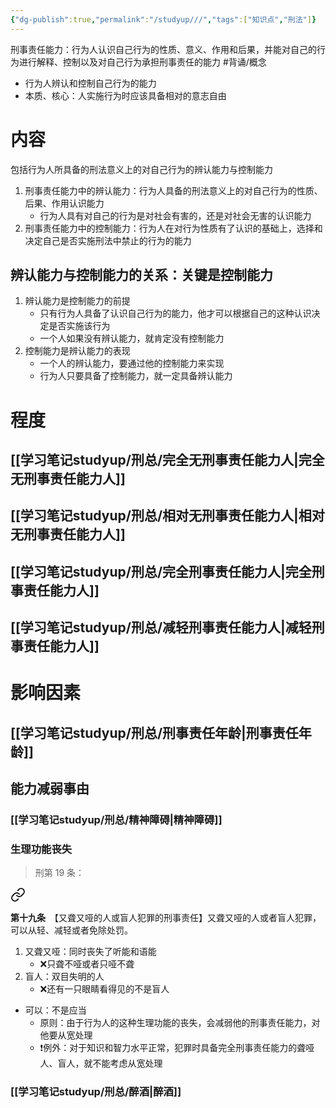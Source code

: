 ```yaml
---
{"dg-publish":true,"permalink":"/studyup///","tags":["知识点","刑法"]}
---
```


刑事责任能力：行为人认识自己行为的性质、意义、作用和后果，并能对自己的行为进行解释、控制以及对自己行为承担刑事责任的能力 #背诵/概念 
- 行为人辨认和控制自己行为的能力
- 本质、核心：人实施行为时应该具备相对的意志自由
# 内容
包括行为人所具备的刑法意义上的对自己行为的辨认能力与控制能力
1. 刑事责任能力中的辨认能力：行为人具备的刑法意义上的对自己行为的性质、后果、作用认识能力
	- 行为人具有对自己的行为是对社会有害的，还是对社会无害的认识能力
2. 刑事责任能力中的控制能力：行为人在对行为性质有了认识的基础上，选择和决定自己是否实施刑法中禁止的行为的能力
## 辨认能力与控制能力的关系：关键是控制能力
1. 辨认能力是控制能力的前提
	- 只有行为人具备了认识自己行为的能力，他才可以根据自己的这种认识决定是否实施该行为
	- ⼀个人如果没有辨认能力，就肯定没有控制能力
2. 控制能力是辨认能力的表现
	- 一个人的辨认能力，要通过他的控制能力来实现
	- 行为人只要具备了控制能力，就一定具备辨认能力
# 程度
## [[学习笔记studyup/刑总/完全无刑事责任能力人\|完全无刑事责任能力人]]
## [[学习笔记studyup/刑总/相对无刑事责任能力人\|相对无刑事责任能力人]]
## [[学习笔记studyup/刑总/完全刑事责任能力人\|完全刑事责任能力人]]
## [[学习笔记studyup/刑总/减轻刑事责任能力人\|减轻刑事责任能力人]]
# 影响因素
## [[学习笔记studyup/刑总/刑事责任年龄\|刑事责任年龄]]
## 能力减弱事由
### [[学习笔记studyup/刑总/精神障碍\|精神障碍]]
### 生理功能丧失
>刑第 19 条：
<div class="transclusion internal-embed is-loaded"><a class="markdown-embed-link" href="/////#t19" aria-label="Open link"><svg xmlns="http://www.w3.org/2000/svg" width="24" height="24" viewBox="0 0 24 24" fill="none" stroke="currentColor" stroke-width="2" stroke-linecap="round" stroke-linejoin="round" class="svg-icon lucide-link"><path d="M10 13a5 5 0 0 0 7.54.54l3-3a5 5 0 0 0-7.07-7.07l-1.72 1.71"></path><path d="M14 11a5 5 0 0 0-7.54-.54l-3 3a5 5 0 0 0 7.07 7.07l1.71-1.71"></path></svg></a><div class="markdown-embed">



**第十九条**　【又聋又哑的人或盲人犯罪的刑事责任】又聋又哑的人或者盲人犯罪，可以从轻、减轻或者免除处罚。 

</div></div>

1. 又聋又哑：同时丧失了听能和语能
	- ❌只聋不哑或者只哑不聋
2. 盲人：双目失明的人
	- ❌还有一只眼睛看得见的不是盲人
- 可以：不是应当
	- 原则：由于行为人的这种生理功能的丧失，会减弱他的刑事责任能力，对他要从宽处理
	- ❗例外：对于知识和智力水平正常，犯罪时具备完全刑事责任能力的聋哑人、盲人，就不能考虑从宽处理
### [[学习笔记studyup/刑总/醉酒\|醉酒]]
